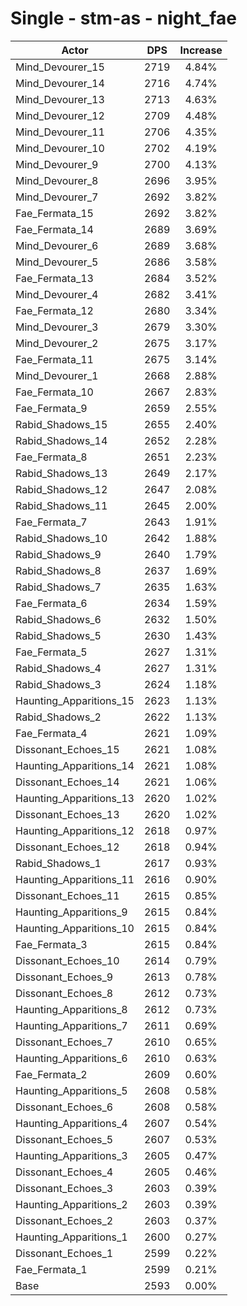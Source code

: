 # Single - stm-as - night_fae
| Actor | DPS | Increase |
|---|:---:|:---:|
|Mind_Devourer_15|2719|4.84%|
|Mind_Devourer_14|2716|4.74%|
|Mind_Devourer_13|2713|4.63%|
|Mind_Devourer_12|2709|4.48%|
|Mind_Devourer_11|2706|4.35%|
|Mind_Devourer_10|2702|4.19%|
|Mind_Devourer_9|2700|4.13%|
|Mind_Devourer_8|2696|3.95%|
|Mind_Devourer_7|2692|3.82%|
|Fae_Fermata_15|2692|3.82%|
|Fae_Fermata_14|2689|3.69%|
|Mind_Devourer_6|2689|3.68%|
|Mind_Devourer_5|2686|3.58%|
|Fae_Fermata_13|2684|3.52%|
|Mind_Devourer_4|2682|3.41%|
|Fae_Fermata_12|2680|3.34%|
|Mind_Devourer_3|2679|3.30%|
|Mind_Devourer_2|2675|3.17%|
|Fae_Fermata_11|2675|3.14%|
|Mind_Devourer_1|2668|2.88%|
|Fae_Fermata_10|2667|2.83%|
|Fae_Fermata_9|2659|2.55%|
|Rabid_Shadows_15|2655|2.40%|
|Rabid_Shadows_14|2652|2.28%|
|Fae_Fermata_8|2651|2.23%|
|Rabid_Shadows_13|2649|2.17%|
|Rabid_Shadows_12|2647|2.08%|
|Rabid_Shadows_11|2645|2.00%|
|Fae_Fermata_7|2643|1.91%|
|Rabid_Shadows_10|2642|1.88%|
|Rabid_Shadows_9|2640|1.79%|
|Rabid_Shadows_8|2637|1.69%|
|Rabid_Shadows_7|2635|1.63%|
|Fae_Fermata_6|2634|1.59%|
|Rabid_Shadows_6|2632|1.50%|
|Rabid_Shadows_5|2630|1.43%|
|Fae_Fermata_5|2627|1.31%|
|Rabid_Shadows_4|2627|1.31%|
|Rabid_Shadows_3|2624|1.18%|
|Haunting_Apparitions_15|2623|1.13%|
|Rabid_Shadows_2|2622|1.13%|
|Fae_Fermata_4|2621|1.09%|
|Dissonant_Echoes_15|2621|1.08%|
|Haunting_Apparitions_14|2621|1.08%|
|Dissonant_Echoes_14|2621|1.06%|
|Haunting_Apparitions_13|2620|1.02%|
|Dissonant_Echoes_13|2620|1.02%|
|Haunting_Apparitions_12|2618|0.97%|
|Dissonant_Echoes_12|2618|0.94%|
|Rabid_Shadows_1|2617|0.93%|
|Haunting_Apparitions_11|2616|0.90%|
|Dissonant_Echoes_11|2615|0.85%|
|Haunting_Apparitions_9|2615|0.84%|
|Haunting_Apparitions_10|2615|0.84%|
|Fae_Fermata_3|2615|0.84%|
|Dissonant_Echoes_10|2614|0.79%|
|Dissonant_Echoes_9|2613|0.78%|
|Dissonant_Echoes_8|2612|0.73%|
|Haunting_Apparitions_8|2612|0.73%|
|Haunting_Apparitions_7|2611|0.69%|
|Dissonant_Echoes_7|2610|0.65%|
|Haunting_Apparitions_6|2610|0.63%|
|Fae_Fermata_2|2609|0.60%|
|Haunting_Apparitions_5|2608|0.58%|
|Dissonant_Echoes_6|2608|0.58%|
|Haunting_Apparitions_4|2607|0.54%|
|Dissonant_Echoes_5|2607|0.53%|
|Haunting_Apparitions_3|2605|0.47%|
|Dissonant_Echoes_4|2605|0.46%|
|Dissonant_Echoes_3|2603|0.39%|
|Haunting_Apparitions_2|2603|0.39%|
|Dissonant_Echoes_2|2603|0.37%|
|Haunting_Apparitions_1|2600|0.27%|
|Dissonant_Echoes_1|2599|0.22%|
|Fae_Fermata_1|2599|0.21%|
|Base|2593|0.00%|
